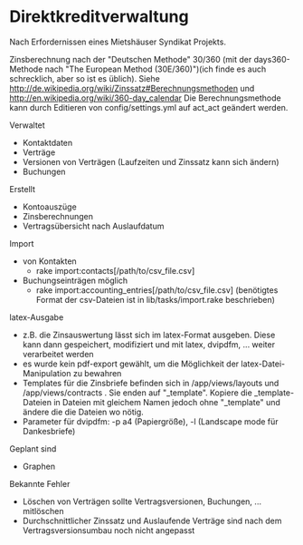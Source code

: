 Direktkreditverwaltung
======================

Nach Erfordernissen eines Mietshäuser Syndikat Projekts.

Zinsberechnung nach der "Deutschen Methode" 30/360 (mit der days360-Methode nach "The European Method (30E/360)")(ich finde es auch schrecklich, aber so ist es üblich). Siehe http://de.wikipedia.org/wiki/Zinssatz#Berechnungsmethoden und http://en.wikipedia.org/wiki/360-day_calendar
Die Berechnungsmethode kann durch Editieren von config/settings.yml auf act_act geändert werden.

Verwaltet
* Kontaktdaten
* Verträge
* Versionen von Verträgen (Laufzeiten und Zinssatz kann sich ändern)
* Buchungen

Erstellt
* Kontoauszüge
* Zinsberechnungen
* Vertragsübersicht nach Auslaufdatum

Import
* von Kontakten 
    * rake import:contacts[/path/to/csv_file.csv]
* Buchungseinträgen möglich
    * rake import:accounting_entries[/path/to/csv_file.csv]
(benötigtes Format der csv-Dateien ist in lib/tasks/import.rake beschrieben)

latex-Ausgabe
* z.B. die Zinsauswertung lässt sich im latex-Format ausgeben. Diese kann dann gespeichert, modifiziert und mit latex, dvipdfm, ... weiter verarbeitet werden
* es wurde kein pdf-export gewählt, um die Möglichkeit der latex-Datei-Manipulation zu bewahren
* Templates für die Zinsbriefe befinden sich in /app/views/layouts und /app/views/contracts . Sie enden auf "_template". Kopiere die _template-Dateien in Dateien mit gleichem Namen jedoch ohne "_template" und ändere die die Dateien wo nötig.
* Parameter für dvipdfm: -p a4 (Papiergröße), -l (Landscape mode für Dankesbriefe) 

Geplant sind 
* Graphen

Bekannte Fehler
* Löschen von Verträgen sollte Vertragsversionen, Buchungen, ... mitlöschen
* Durchschnittlicher Zinssatz und Auslaufende Verträge sind nach dem Vertragsversionsumbau noch nicht angepasst

